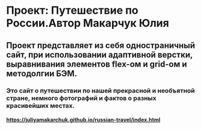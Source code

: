 # Проект: Путешествие по России.Автор Макарчук Юлия
## Проект представляет из себя одностраничный сайт, при использовании адаптивной верстки, выравнивания элементов flex-ом и grid-ом и методолгии БЭМ.
### Это сайт о путешествии по нашей прекрасной и необъятной стране, немного фотографий и фактов о разных красивейших местах.
#### https://juliyamakarchuk.github.io/russian-travel/index.html 
